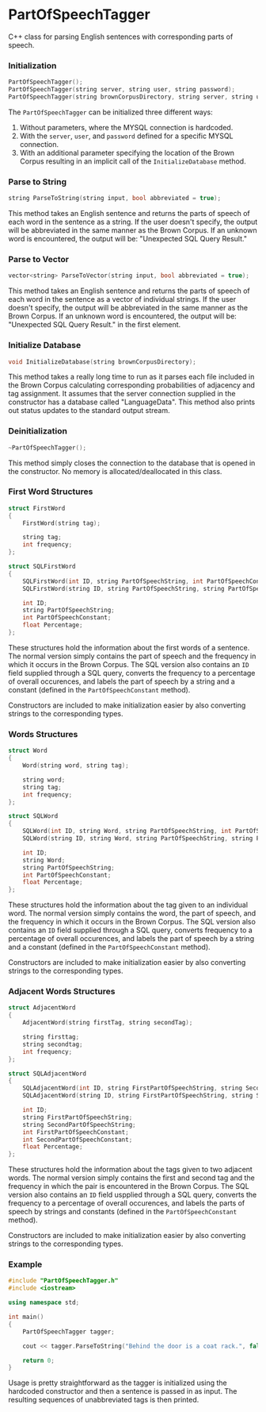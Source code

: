# PartOfSpeechTagger
C++ class for parsing English sentences with corresponding parts of speech.

### Initialization
```C++
PartOfSpeechTagger();
PartOfSpeechTagger(string server, string user, string password);
PartOfSpeechTagger(string brownCorpusDirectory, string server, string user, string password);
```
The `PartOfSpeechTagger` can be initialized three different ways:

 1. Without parameters, where the MYSQL connection is hardcoded.
 2. With the `server`, `user`, and `password` defined for a specific MYSQL connection.
 3. With an additional parameter specifying the location of the Brown Corpus resulting in an implicit call of the `InitializeDatabase` method.

### Parse to String
```C++
string ParseToString(string input, bool abbreviated = true);
```
This method takes an English sentence and returns the parts of speech of each word in the sentence as a string. If the user doesn't specify, the output will be abbreviated in the same manner as the Brown Corpus. If an unknown word is encountered, the output will be: "Unexpected SQL Query Result."

### Parse to Vector
```C++
vector<string> ParseToVector(string input, bool abbreviated = true);
```
This method takes an English sentence and returns the parts of speech of each word in the sentence as a vector of individual strings. If the user doesn't specify, the output will be abbreviated in the same manner as the Brown Corpus. If an unknown word is encountered, the output will be: "Unexpected SQL Query Result." in the first element.

### Initialize Database
```C++
void InitializeDatabase(string brownCorpusDirectory);
```
This method takes a really long time to run as it parses each file included in the Brown Corpus calculating corresponding probabilities of adjacency and tag assignment. It assumes that the server connection supplied in the constructor has a database called "LanguageData". This method also prints out status updates to the standard output stream.

### Deinitialization
```C++
~PartOfSpeechTagger();
```
This method simply closes the connection to the database that is opened in the constructor. No memory is allocated/deallocated in this class.

### First Word Structures
```C++
struct FirstWord
{
	FirstWord(string tag);

	string tag;
	int frequency;
};

struct SQLFirstWord
{
	SQLFirstWord(int ID, string PartOfSpeechString, int PartOfSpeechConstant, float Percentage);
	SQLFirstWord(string ID, string PartOfSpeechString, string PartOfSpeechConstant, string Percentage);

	int ID;
	string PartOfSpeechString;
	int PartOfSpeechConstant;
	float Percentage;
};
```
These structures hold the information about the first words of a sentence. The normal version simply contains the part of speech and the frequency in which it occurs in the Brown Corpus. The SQL version also contains an `ID` field supplied through a SQL query, converts the frequency to a percentage of overall occurences, and labels the part of speech by a string and a constant (defined in the `PartOfSpeechConstant` method).

Constructors are included to make initialization easier by also converting strings to the corresponding types.

### Words Structures
```C++
struct Word
{
	Word(string word, string tag);

	string word;
	string tag;
	int frequency;
};

struct SQLWord
{
	SQLWord(int ID, string Word, string PartOfSpeechString, int PartOfSpeechConstant, float Percentage);
	SQLWord(string ID, string Word, string PartOfSpeechString, string PartOfSpeechConstant, string Percentage);

	int ID;
	string Word;
	string PartOfSpeechString;
	int PartOfSpeechConstant;
	float Percentage;
};
```
These structures hold the information about the tag given to an individual word. The normal version simply contains the word, the part of speech, and the frequency in which it occurs in the Brown Corpus. The SQL version also contains an `ID` field supplied through a SQL query, converts frequency to a percentage of overall occurences, and labels the part of speech by a string and a constant (defined in the `PartOfSpeechConstant` method).

Constructors are included to make initialization easier by also converting strings to the corresponding types.

### Adjacent Words Structures
```C++
struct AdjacentWord
{
	AdjacentWord(string firstTag, string secondTag);

	string firsttag;
	string secondtag;
	int frequency;
};

struct SQLAdjacentWord
{
	SQLAdjacentWord(int ID, string FirstPartOfSpeechString, string SecondPartOfSpeechString, int FirstPartOfSpeechConstant, int SecondPartOfSpeechConstant, float Percentage);
	SQLAdjacentWord(string ID, string FirstPartOfSpeechString, string SecondPartOfSpeechString, string FirstPartOfSpeechConstant, string SecondPartOfSpeechConstant, string Percentage);

	int ID;
	string FirstPartOfSpeechString;
	string SecondPartOfSpeechString;
	int FirstPartOfSpeechConstant;
	int SecondPartOfSpeechConstant;
	float Percentage;
};
```
These structures hold the information about the tags given to two adjacent words. The normal version simply contains the first and second tag and the frequency in which the pair is encountered in the Brown Corpus. The SQL version also contains an `ID` field uspplied through a SQL query, converts the frequency to a percentage of overall occurences, and labels the parts of speech by strings and constants (defined in the `PartOfSpeechConstant` method).

Constructors are included to make initialization easier by also converting strings to the corresponding types.

### Example
```C++
#include "PartOfSpeechTagger.h"
#include <iostream>

using namespace std;

int main()
{
	PartOfSpeechTagger tagger;

	cout << tagger.ParseToString("Behind the door is a coat rack.", false);

	return 0;
}
```
Usage is pretty straightforward as the tagger is initialized using the hardcoded constructor and then a sentence is passed in as input. The resulting sequences of unabbreviated tags is then printed.
